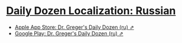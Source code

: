 # [Daily Dozen Localization: Russian][t]
[t]:https://github.com/nutritionfactsorg/daily-dozen-localization

* [Apple App Store: Dr. Greger's Daily Dozen (ru) ⇗](https://apps.apple.com/ru/app/dr-gregers-daily-dozen/id1060700802)
* [Google Play: Dr. Greger's Daily Dozen (ru) ⇗](https://play.google.com/store/apps/details?id=org.nutritionfacts.dailydozen&hl=ru)

